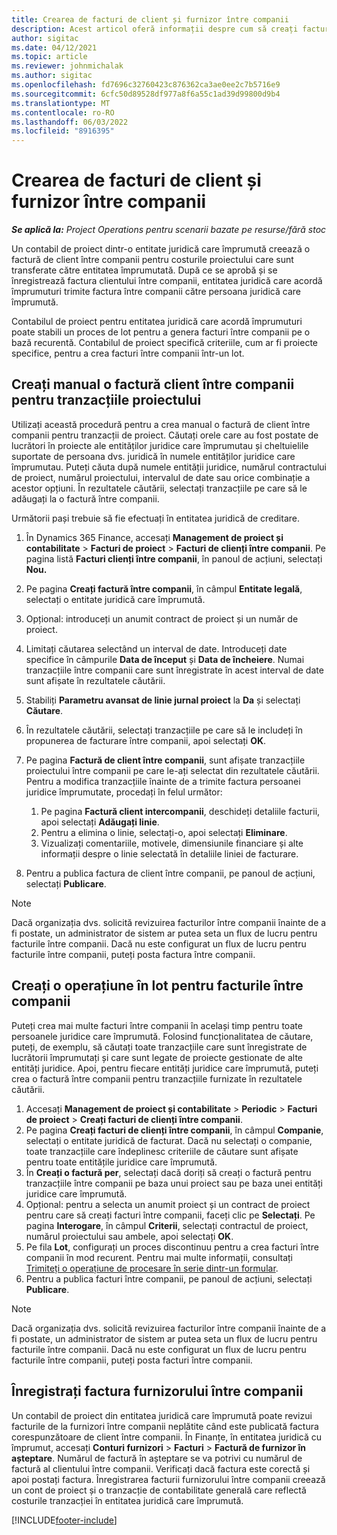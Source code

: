 ```yaml
---
title: Crearea de facturi de client și furnizor între companii
description: Acest articol oferă informații despre cum să creați facturi de client și vânzător între companii.
author: sigitac
ms.date: 04/12/2021
ms.topic: article
ms.reviewer: johnmichalak
ms.author: sigitac
ms.openlocfilehash: fd7696c32760423c876362ca3ae0ee2c7b5716e9
ms.sourcegitcommit: 6cfc50d89528df977a8f6a55c1ad39d99800d9b4
ms.translationtype: MT
ms.contentlocale: ro-RO
ms.lasthandoff: 06/03/2022
ms.locfileid: "8916395"
---
```

# <a name="create-intercompany-customer-and-vendor-invoices"></a>Crearea de facturi de client și furnizor între companii

_**Se aplică la:** Project Operations pentru scenarii bazate pe resurse/fără stoc_

Un contabil de proiect dintr-o entitate juridică care împrumută creează o factură de client între companii pentru costurile proiectului care sunt transferate către entitatea împrumutată. După ce se aprobă și se înregistrează factura clientului între companii, entitatea juridică care acordă împrumuturi trimite factura între companii către persoana juridică care împrumută.

Contabilul de proiect pentru entitatea juridică care acordă împrumuturi poate stabili un proces de lot pentru a genera facturi între companii pe o bază recurentă. Contabilul de proiect specifică criteriile, cum ar fi proiecte specifice, pentru a crea facturi între companii într-un lot.

## <a name="manually-create-an-intercompany-customer-invoice-for-project-transactions"></a>Creați manual o factură client între companii pentru tranzacțiile proiectului 

Utilizați această procedură pentru a crea manual o factură de client între companii pentru tranzacții de proiect. Căutați orele care au fost postate de lucrători în proiecte ale entităților juridice care împrumutau și cheltuielile suportate de persoana dvs. juridică în numele entităților juridice care împrumutau. Puteți căuta după numele entității juridice, numărul contractului de proiect, numărul proiectului, intervalul de date sau orice combinație a acestor opțiuni. În rezultatele căutării, selectați tranzacțiile pe care să le adăugați la o factură între companii. 

Următorii pași trebuie să fie efectuați în entitatea juridică de creditare. 

1. În Dynamics 365 Finance, accesați **Management de proiect și contabilitate** > **Facturi de proiect** > **Facturi de clienți între companii**. Pe pagina listă **Facturi clienți între companii**, în panoul de acțiuni, selectați **Nou.**
2. Pe pagina **Creați factură între companii**, în câmpul **Entitate legală**, selectați o entitate juridică care împrumută.
3. Opțional: introduceți un anumit contract de proiect și un număr de proiect.
4. Limitați căutarea selectând un interval de date. Introduceți date specifice în câmpurile **Data de început** și **Data de încheiere**. Numai tranzacțiile între companii care sunt înregistrate în acest interval de date sunt afișate în rezultatele căutării.
5. Stabiliți **Parametru avansat de linie jurnal proiect** la **Da** și selectați **Căutare**.
6. În rezultatele căutării, selectați tranzacțiile pe care să le includeți în propunerea de facturare între companii, apoi selectați **OK**.
7. Pe pagina **Factură de client între companii**, sunt afișate tranzacțiile proiectului între companii pe care le-ați selectat din rezultatele căutării. Pentru a modifica tranzacțiile înainte de a trimite factura persoanei juridice împrumutate, procedați în felul următor:
  
    1. Pe pagina **Factură client intercompanii**, deschideți detaliile facturii, apoi selectați **Adăugați linie**.
    2. Pentru a elimina o linie, selectați-o, apoi selectați **Eliminare**.
    3. Vizualizați comentariile, motivele, dimensiunile financiare și alte informații despre o linie selectată în detaliile liniei de facturare.
    
8. Pentru a publica factura de client între companii, pe panoul de acțiuni, selectați **Publicare**.

> [!NOTE]
> Dacă organizația dvs. solicită revizuirea facturilor între companii înainte de a fi postate, un administrator de sistem ar putea seta un flux de lucru pentru facturile între companii. Dacă nu este configurat un flux de lucru pentru facturile între companii, puteți posta factura între companii.

## <a name="create-a-batch-job-for-intercompany-invoices"></a>Creați o operațiune în lot pentru facturile între companii

Puteți crea mai multe facturi între companii în același timp pentru toate persoanele juridice care împrumută. Folosind funcționalitatea de căutare, puteți, de exemplu, să căutați toate tranzacțiile care sunt înregistrate de lucrătorii împrumutați și care sunt legate de proiecte gestionate de alte entități juridice. Apoi, pentru fiecare entități juridice care împrumută, puteți crea o factură între companii pentru tranzacțiile furnizate în rezultatele căutării.

1. Accesați **Management de proiect și contabilitate** > **Periodic** > **Facturi de proiect** > **Creați facturi de clienți între companii**.
2. Pe pagina **Creați facturi de clienți între companii**, în câmpul **Companie**, selectați o entitate juridică de facturat. Dacă nu selectați o companie, toate tranzacțiile care îndeplinesc criteriile de căutare sunt afișate pentru toate entitățile juridice care împrumută.
3. În **Creați o factură per**, selectați dacă doriți să creați o factură pentru tranzacțiile între companii pe baza unui proiect sau pe baza unei entități juridice care împrumută.
4. Opțional: pentru a selecta un anumit proiect și un contract de proiect pentru care să creați facturi între companii, faceți clic pe **Selectați**. Pe pagina **Interogare**, în câmpul **Criterii**, selectați contractul de proiect, numărul proiectului sau ambele, apoi selectați **OK**.
5. Pe fila **Lot**, configurați un proces discontinuu pentru a crea facturi între companii în mod recurent. Pentru mai multe informații, consultați [Trimiteți o operațiune de procesare în serie dintr-un formular](/dynamicsax-2012/appuser-itpro/submit-a-batch-processing-job-from-a-form).
6. Pentru a publica facturi între companii, pe panoul de acțiuni, selectați **Publicare**.

> [!NOTE]
> Dacă organizația dvs. solicită revizuirea facturilor între companii înainte de a fi postate, un administrator de sistem ar putea seta un flux de lucru pentru facturile între companii. Dacă nu este configurat un flux de lucru pentru facturile între companii, puteți posta facturi între companii.

## <a name="post-the-intercompany-vendor-invoice"></a>Înregistrați factura furnizorului între companii

Un contabil de proiect din entitatea juridică care împrumută poate revizui facturile de la furnizori între companii neplătite când este publicată factura corespunzătoare de client între companii. În Finanțe, în entitatea juridică cu împrumut, accesați **Conturi furnizori** > **Facturi** > **Factură de furnizor în așteptare**. Numărul de factură în așteptare se va potrivi cu numărul de factură al clientului între companii. Verificați dacă factura este corectă și apoi postați factura. Înregistrarea facturii furnizorului între companii creează un cont de proiect și o tranzacție de contabilitate generală care reflectă costurile tranzacției în entitatea juridică care împrumută.


[!INCLUDE[footer-include](../includes/footer-banner.md)]
